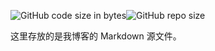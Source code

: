 
![GitHub code size in bytes](https://img.shields.io/github/languages/code-size/kaiserwilheim/blog-markdown?color=red&style=for-the-badge)![GitHub repo size](https://img.shields.io/github/repo-size/kaiserwilheim/blog-markdown?style=for-the-badge)

这里存放的是我博客的 Markdown 源文件。
